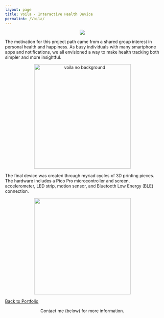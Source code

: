 ```yaml
---
layout: page
title: Voila - Interactive Health Device
permalink: /Voila/
---
```

<center><img src="https://static.wixstatic.com/media/4d6d5c_0ec5225528464ba28b4389dfee60a8ae~mv2.jpg/v1/crop/x_14,y_0,w_497,h_497/fill/w_440,h_440,al_c,q_80,usm_0.66_1.00_0.01/4d6d5c_0ec5225528464ba28b4389dfee60a8ae~mv2.webp"></center>

The motivation for this project path came from a shared group interest in personal health and happiness. As busy individuals with many smartphone apps and notifications, we all envisioned a way to make health tracking both simpler and more insightful.

<center><img src="https://static.wixstatic.com/media/4d6d5c_0407d674d479441d8efb9d4bcd87e015~mv2.png/v1/fill/w_440,h_440,al_c,q_80,usm_0.66_1.00_0.01/4d6d5c_0407d674d479441d8efb9d4bcd87e015~mv2.webp></center>
  
Our dream for this project was to make the technology seem as amiable as possible. One of the ways we sought to do this is by using smooth edges- circles rather than rectangles- in the overall design. We were limited in budget and supplies, so we adapted a rectangular screen to become multiple circular screens.

<center><img src="https://live.staticflickr.com/7912/47543551602_a8d9321e74.jpg" width="315" height="342" alt="voila no background"></center>
  
The final device was created through myriad cycles of 3D printing pieces. The hardware includes a Pico Pro microcontroller and screen, accelerometer, LED strip, motion sensor, and Bluetooth Low Energy (BLE) connection. 

<center><img src="https://static.wixstatic.com/media/4d6d5c_0a4908db50e44ce9a96e0f487117587c~mv2.jpg/v1/fill/w_440,h_440,al_c,q_80,usm_0.66_1.00_0.01/4d6d5c_0a4908db50e44ce9a96e0f487117587c~mv2.webp></center>

Again, here is the promotional video for Voila:

<center><iframe width="560" height="315" src="https://www.youtube.com/embed/73sUKSZ9bQc" frameborder="0" allow="accelerometer; autoplay; encrypted-media; gyroscope; picture-in-picture" allowfullscreen></iframe></center>

[Back to Portfolio](https://meredithmeyer.info/)
<br>
<center>Contact me (below) for more information.</center>
